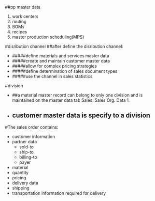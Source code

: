 ##pp master data
1. work centers
2. routing
3. BOMs
4. recipes
5. master production scheduling(MPS)


#disribution channel
##after define the disribution channel:
* #####define materials and services master data
* #####create and maintain customer master data
* #####allow for complex pricing strategies
* #####define determination of sales document types
* #####use the channel in sales statistics

#division
* ##a material master record can belong to only one division and is maintained on the master data tab Sales: Sales Org. Data 1.
* ## customer master data is specify to a division

#The sales order contains:
* customer information
* partner data
  * sold-to
  * ship-to
  * billing-to
  * payer
* material
* quantity
* pricing
* delivery data
* shipping
* transportation information required for delivery

